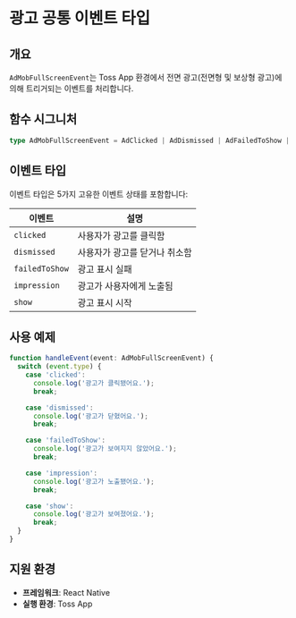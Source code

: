 # 광고 공통 이벤트 타입

## 개요

`AdMobFullScreenEvent`는 Toss App 환경에서 전면 광고(전면형 및 보상형 광고)에 의해 트리거되는 이벤트를 처리합니다.

## 함수 시그니처

```typescript
type AdMobFullScreenEvent = AdClicked | AdDismissed | AdFailedToShow | AdImpression | AdShow;
```

## 이벤트 타입

이벤트 타입은 5가지 고유한 이벤트 상태를 포함합니다:

| 이벤트 | 설명 |
|-------|------|
| `clicked` | 사용자가 광고를 클릭함 |
| `dismissed` | 사용자가 광고를 닫거나 취소함 |
| `failedToShow` | 광고 표시 실패 |
| `impression` | 광고가 사용자에게 노출됨 |
| `show` | 광고 표시 시작 |

## 사용 예제

```typescript
function handleEvent(event: AdMobFullScreenEvent) {
  switch (event.type) {
    case 'clicked':
      console.log('광고가 클릭됐어요.');
      break;

    case 'dismissed':
      console.log('광고가 닫혔어요.');
      break;

    case 'failedToShow':
      console.log('광고가 보여지지 않았어요.');
      break;

    case 'impression':
      console.log('광고가 노출됐어요.');
      break;

    case 'show':
      console.log('광고가 보여졌어요.');
      break;
  }
}
```

## 지원 환경

- **프레임워크**: React Native
- **실행 환경**: Toss App
